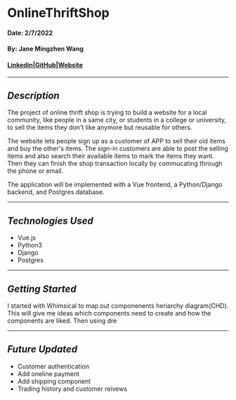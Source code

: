 # OnlineThriftShop
#### Date: 2/7/2022
#### By: Jane Mingzhen Wang
#### [Linkedin](https://www.linkedin.com/in/janemzwangnj)|[GitHub](https://github.com/janemzwangnj)|[Website]()
***
## *Description*
The project of online thrift shop is trying to build a website for a local community, like people in a same city, or students in a college or university, to sell the items they don't like anymore but reusable for others. 

The website lets people sign up as a customer of APP to sell their old items and buy the other's items. The sign-in customers are able to post the selling items and also search their available items to mark the items they want. Then they can finish the shop transaction locally by commucating through the phone or email.  

The application will be implemented with a Vue frontend, a Python/Django backend, and Postgres database.  
***
## *Technologies Used*
  * Vue.js
  * Python3
  * Django
  * Postgres
***
## *Getting Started*
I started with Whimsical to map out componenents heriarchy diagram(CHD). This will give me ideas which components need to create and how the components are liked. Then using dre

***
## *Future Updated*
- Customer authentication
- Add oneline payment
- Add shipping component
- Trading history and customer reivews
